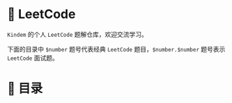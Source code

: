 # 🍨 LeetCode
`Kindem` 的个人 `LeetCode` 题解仓库，欢迎交流学习。

下面的目录中 `$number` 题号代表经典 `LeetCode` 题目，`$number.$number` 题号表示 `LeetCode` 面试题。

# 🧾 目录
